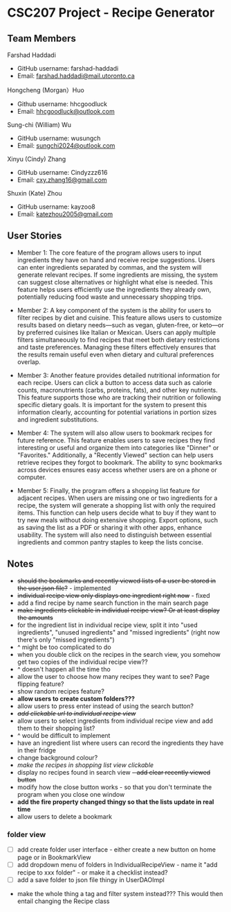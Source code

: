 # CSC207 Project - Recipe Generator

## Team Members

⁠Farshad Haddadi 
* GitHub username: farshad-haddadi
* Email:⁠⁠ farshad.haddadi@mail.utoronto.ca

Hongcheng (Morgan）Huo
* Github username: hhcgoodluck
* Email: hhcgoodluck@outlook.com

Sung-chi (William) Wu
* GitHub username: ⁠⁠wusungch 
* Email:⁠⁠ sungchi2024@outlook.com

Xinyu (Cindy) Zhang
* GitHub username: Cindyzzz616
* Email: cxy.zhang16@gmail.com

Shuxin (Kate) Zhou
* GitHub username: kayzoo8
* Email: katezhou2005@gmail.com

## User Stories
*	Member 1: The core feature of the program allows users to input ingredients they have on hand and receive recipe suggestions. Users can enter ingredients separated by commas, and the system will generate relevant recipes. If some ingredients are missing, the system can suggest close alternatives or highlight what else is needed. This feature helps users efficiently use the ingredients they already own, potentially reducing food waste and unnecessary shopping trips.

*	Member 2: A key component of the system is the ability for users to filter recipes by diet and cuisine. This feature allows users to customize results based on dietary needs—such as vegan, gluten-free, or keto—or by preferred cuisines like Italian or Mexican. Users can apply multiple filters simultaneously to find recipes that meet both dietary restrictions and taste preferences. Managing these filters effectively ensures that the results remain useful even when dietary and cultural preferences overlap.

*	Member 3: Another feature provides detailed nutritional information for each recipe. Users can click a button to access data such as calorie counts, macronutrients (carbs, proteins, fats), and other key nutrients. This feature supports those who are tracking their nutrition or following specific dietary goals. It is important for the system to present this information clearly, accounting for potential variations in portion sizes and ingredient substitutions.

*	Member 4: The system will also allow users to bookmark recipes for future reference. This feature enables users to save recipes they find interesting or useful and organize them into categories like "Dinner" or "Favorites." Additionally, a "Recently Viewed" section can help users retrieve recipes they forgot to bookmark. The ability to sync bookmarks across devices ensures easy access whether users are on a phone or computer.

*	Member 5: Finally, the program offers a shopping list feature for adjacent recipes. When users are missing one or two ingredients for a recipe, the system will generate a shopping list with only the required items. This function can help users decide what to buy if they want to try new meals without doing extensive shopping. Export options, such as saving the list as a PDF or sharing it with other apps, enhance usability. The system will also need to distinguish between essential ingredients and common pantry staples to keep the lists concise.

## Notes
- ~~should the bookmarks and recently viewed lists of a user be stored in the user.json file?~~ - implemented
- ~~individual recipe view only displays one ingredient right now~~ - fixed
- add a find recipe by name search function in the main search page
- ~~make ingredients clickable in individual recipe view? Or at least display the amounts~~
- for the ingredient list in individual recipe view, split it into "used ingredients", "unused ingredients" and "missed ingredients" (right now there's only "missed ingredients")
- ^ might be too complicated to do
- when you double click on the recipes in the search view, you somehow get two copies of the individual recipe view??
- ^ doesn't happen all the time tho
- allow the user to choose how many recipes they want to see? Page flipping feature?
- show random recipes feature?
- **allow users to create custom folders???**
- allow users to press enter instead of using the search button?
- ~~*add clickable url to individual recipe view*~~
- allow users to select ingredients from individual recipe view and add them to their shopping list?
- ^ would be difficult to implement
- have an ingredient list where users can record the ingredients they have in their fridge
- change background colour?
- *make the recipes in shopping list view clickable*
- display no recipes found in search view
~~- add clear recently viewed button~~
- modify how the close button works - so that you don't terminate the program when you close one window
- **add the fire property changed thingy so that the lists update in real time**
- allow users to delete a bookmark

### folder view ###
- [ ] add create folder user interface - either create a new button on home page or in BookmarkView
- [ ] add dropdown menu of folders in IndividualRecipeView - name it "add recipe to xxx folder" - or make it a checklist instead?
- [ ] add a save folder to json file thingy in UserDAOImpl
- make the whole thing a tag and filter system instead??? This would then entail changing the Recipe class
